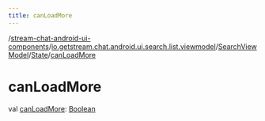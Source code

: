```yaml
---
title: canLoadMore
---
```

/[stream-chat-android-ui-components](../../../index.md)/[io.getstream.chat.android.ui.search.list.viewmodel](../../index.md)/[SearchViewModel](../index.md)/[State](index.md)/[canLoadMore](canLoadMore.md)  
  
  
  
# canLoadMore  
val [canLoadMore](canLoadMore.md): [Boolean](https://kotlinlang.org/api/latest/jvm/stdlib/kotlin/-boolean/index.html)
